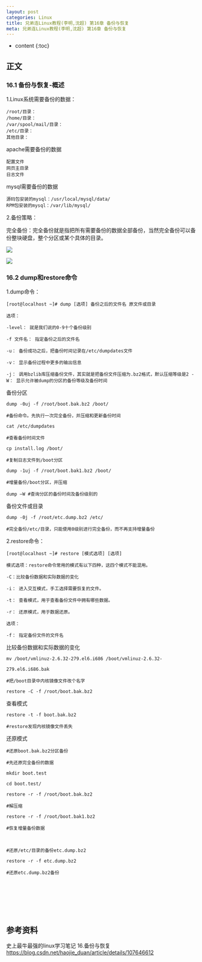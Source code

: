 ```yaml
---
layout: post
categories: Linux
title: 兄弟连Linux教程(李明,沈超) 第16章 备份与恢复
meta: 兄弟连Linux教程(李明,沈超) 第16章 备份与恢复
---
```

* content
{:toc}

## 正文

### 16.1 备份与恢复-概述

1.Linux系统需要备份的数据：

```
/root/目录：
/home/目录：
/var/spool/mail/目录：
/etc/目录：
其他目录：
```

apache需要备份的数据

```
配置文件
网页主目录
日志文件
```

mysql需要备份的数据

```
源码包安装的mysql：/usr/local/mysql/data/
RPM包安装的mysql：/var/lib/mysql/
```

2.备份策略：

完全备份：完全备份就是指把所有需要备份的数据全部备份，当然完全备份可以备份整块硬盘，整个分区或某个具体的目录。

![]({{site.baseurl}}/images/20210516/20210516182151.png)

![]({{site.baseurl}}/images/20210516/20210429114381.png)

### 16.2 dump和restore命令

1.dump命令：

```
[root@localhost ~]# dump [选项] 备份之后的文件名 原文件或目录

选项：

-level： 就是我们说的0-9十个备份级别

-f 文件名： 指定备份之后的文件名

-u： 备份成功之后，把备份时间记录在/etc/dumpdates文件

-v： 显示备份过程中更多的输出信息

-j： 调用bzlib库压缩备份文件，其实就是把备份文件压缩为.bz2格式，默认压缩等级是2 -W： 显示允许被dump的分区的备份等级及备份时间
```

备份分区

```
dump -0uj -f /root/boot.bak.bz2 /boot/

#备份命令。先执行一次完全备份，并压缩和更新备份时间

cat /etc/dumpdates

#查看备份时间文件

cp install.log /boot/

#复制日志文件到/boot分区

dump -1uj -f /root/boot.bak1.bz2 /boot/

#增量备份/boot分区，并压缩

dump –W #查询分区的备份时间及备份级别的
```

备份文件或目录

```
dump -0j -f /root/etc.dump.bz2 /etc/

#完全备份/etc/目录，只能使用0级别进行完全备份，而不再支持增量备份
```

2.restore命令：

```
[root@localhost ~]# restore [模式选项] [选项] 

模式选项：restore命令常用的模式有以下四种，这四个模式不能混用。

-C：比较备份数据和实际数据的变化

-i： 进入交互模式，手工选择需要恢复的文件。

-t： 查看模式，用于查看备份文件中拥有哪些数据。

-r： 还原模式，用于数据还原。

选项：

-f： 指定备份文件的文件名
```

比较备份数据和实际数据的变化

```
mv /boot/vmlinuz-2.6.32-279.el6.i686 /boot/vmlinuz-2.6.32-

279.el6.i686.bak

#把/boot目录中内核镜像文件改个名字

restore -C -f /root/boot.bak.bz2 
```

查看模式

```
restore -t -f boot.bak.bz2

#restore发现内核镜像文件丢失
```

还原模式

```
#还原boot.bak.bz2分区备份

#先还原完全备份的数据

mkdir boot.test

cd boot.test/

restore -r -f /root/boot.bak.bz2

#解压缩

restore -r -f /root/boot.bak1.bz2

#恢复增量备份数据

 

#还原/etc/目录的备份etc.dump.bz2

restore -r -f etc.dump.bz2 

#还原etc.dump.bz2备份
```

<br/><br/><br/><br/><br/>
## 参考资料

史上最牛最强的linux学习笔记 16.备份与恢复 <https://blog.csdn.net/haojie_duan/article/details/107646612>


